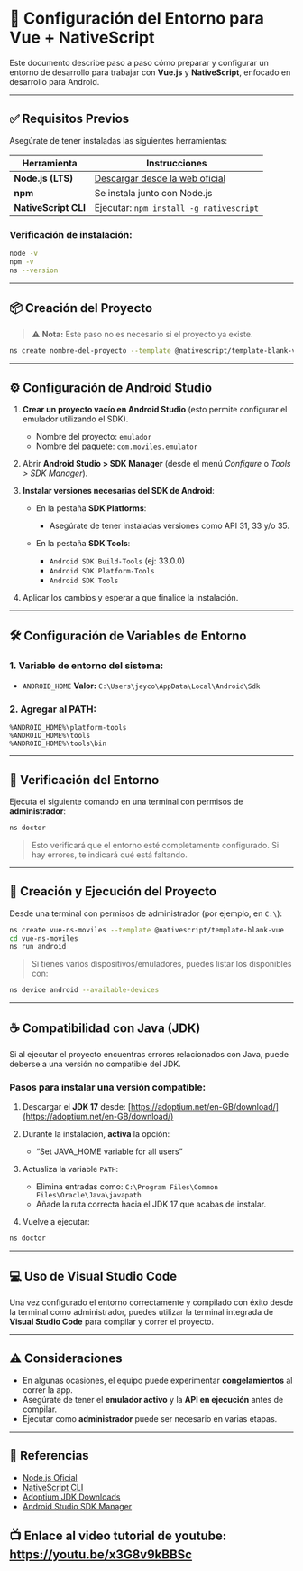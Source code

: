 
# 📱 Configuración del Entorno para Vue + NativeScript

Este documento describe paso a paso cómo preparar y configurar un entorno de desarrollo para trabajar con **Vue.js** y **NativeScript**, enfocado en desarrollo para Android.

---

## ✅ Requisitos Previos

Asegúrate de tener instaladas las siguientes herramientas:

| Herramienta          | Instrucciones                                        |
| -------------------- | ---------------------------------------------------- |
| **Node.js (LTS)**    | [Descargar desde la web oficial](https://nodejs.org) |
| **npm**              | Se instala junto con Node.js                         |
| **NativeScript CLI** | Ejecutar: `npm install -g nativescript`              |

### Verificación de instalación:

```bash
node -v
npm -v
ns --version
```

---

## 📦 Creación del Proyecto

> ⚠️ **Nota:** Este paso no es necesario si el proyecto ya existe.

```bash
ns create nombre-del-proyecto --template @nativescript/template-blank-vue
```

---

## ⚙️ Configuración de Android Studio

1. **Crear un proyecto vacío en Android Studio** (esto permite configurar el emulador utilizando el SDK).

   * Nombre del proyecto: `emulador`
   * Nombre del paquete: `com.moviles.emulator`

2. Abrir **Android Studio > SDK Manager** (desde el menú *Configure* o *Tools > SDK Manager*).

3. **Instalar versiones necesarias del SDK de Android**:

   * En la pestaña **SDK Platforms**:

     * Asegúrate de tener instaladas versiones como API 31, 33 y/o 35.
   * En la pestaña **SDK Tools**:

     * `Android SDK Build-Tools` (ej: 33.0.0)
     * `Android SDK Platform-Tools`
     * `Android SDK Tools`

4. Aplicar los cambios y esperar a que finalice la instalación.

---

## 🛠️ Configuración de Variables de Entorno

### 1. Variable de entorno del sistema:

* `ANDROID_HOME`
  **Valor:** `C:\Users\jeyco\AppData\Local\Android\Sdk`

### 2. Agregar al **PATH**:

```
%ANDROID_HOME%\platform-tools
%ANDROID_HOME%\tools
%ANDROID_HOME%\tools\bin
```

---

## 🧪 Verificación del Entorno

Ejecuta el siguiente comando en una terminal con permisos de **administrador**:

```bash
ns doctor
```

> Esto verificará que el entorno esté completamente configurado. Si hay errores, te indicará qué está faltando.

---

## 🚀 Creación y Ejecución del Proyecto

Desde una terminal con permisos de administrador (por ejemplo, en `C:\`):

```bash
ns create vue-ns-moviles --template @nativescript/template-blank-vue
cd vue-ns-moviles
ns run android
```

> Si tienes varios dispositivos/emuladores, puedes listar los disponibles con:

```bash
ns device android --available-devices
```

---

## ☕ Compatibilidad con Java (JDK)

Si al ejecutar el proyecto encuentras errores relacionados con Java, puede deberse a una versión no compatible del JDK.

### Pasos para instalar una versión compatible:

1. Descargar el **JDK 17** desde:
   [https://adoptium.net/en-GB/download/](https://adoptium.net/en-GB/download/)

2. Durante la instalación, **activa** la opción:

   * “Set JAVA\_HOME variable for all users”

3. Actualiza la variable `PATH`:

   * Elimina entradas como:
     `C:\Program Files\Common Files\Oracle\Java\javapath`
   * Añade la ruta correcta hacia el JDK 17 que acabas de instalar.

4. Vuelve a ejecutar:

```bash
ns doctor
```

---

## 💻 Uso de Visual Studio Code

Una vez configurado el entorno correctamente y compilado con éxito desde la terminal como administrador, puedes utilizar la terminal integrada de **Visual Studio Code** para compilar y correr el proyecto.

---

## ⚠️ Consideraciones

* En algunas ocasiones, el equipo puede experimentar **congelamientos** al correr la app.
* Asegúrate de tener el **emulador activo** y la **API en ejecución** antes de compilar.
* Ejecutar como **administrador** puede ser necesario en varias etapas.

---

## 🧾 Referencias

* [Node.js Oficial](https://nodejs.org)
* [NativeScript CLI](https://docs.nativescript.org/)
* [Adoptium JDK Downloads](https://adoptium.net/en-GB/download/)
* [Android Studio SDK Manager](https://developer.android.com/studio/intro)

## 📺 Enlace al video tutorial de youtube: https://youtu.be/x3G8v9kBBSc
